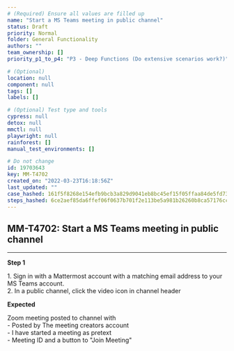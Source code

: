 ```yaml
---
# (Required) Ensure all values are filled up
name: "Start a MS Teams meeting in public channel"
status: Draft
priority: Normal
folder: General Functionality
authors: ""
team_ownership: []
priority_p1_to_p4: "P3 - Deep Functions (Do extensive scenarios work?)"

# (Optional)
location: null
component: null
tags: []
labels: []

# (Optional) Test type and tools
cypress: null
detox: null
mmctl: null
playwright: null
rainforest: []
manual_test_environments: []

# Do not change
id: 19703643
key: MM-T4702
created_on: "2022-03-23T16:18:56Z"
last_updated: ""
case_hashed: 161f5f8268e154efb9bcb3a829d9041eb8bc45ef15f05ffaa84de5fd73036c63d46e2aa555ed8bc2a03e0537c66b4270
steps_hashed: 6ce2aef85da6ffef06f0637b701f2e113be5a981b26260b8ca57176ccb35b6e297c42e76a07515abf5d3b564bb32d6b7
---
```


<!-- (Auto-generated) Based on frontmatter's "key" and "name" -->

## MM-T4702: Start a MS Teams meeting in public channel

---

**Step 1**

1\. Sign in with a Mattermost account with a matching email address to your MS Teams account.\
2\. In a public channel, click the video icon in channel header

**Expected**

Zoom meeting posted to channel with\
\- Posted by The meeting creators account\
\- I have started a meeting as pretext\
\- Meeting ID and a button to "Join Meeting"
